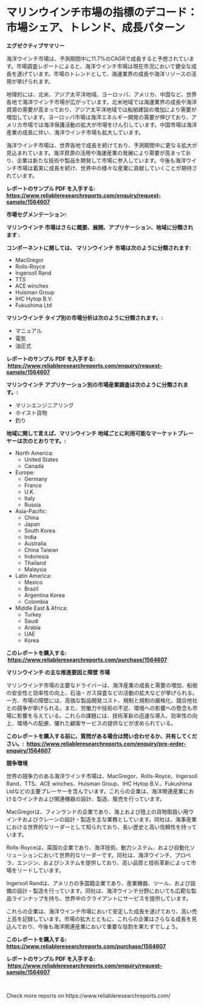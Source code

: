 <p><h1>マリンウインチ市場の指標のデコード：市場シェア、トレンド、成長パターン</h1></p><p><strong>エグゼクティブサマリー</strong></p>
<p><p>海洋ウインチ市場は、予測期間中に11.7%のCAGRで成長すると予想されています。市場調査レポートによると、海洋ウインチ市場は現在市況において健全な成長を遂げています。市場のトレンドとして、海運業界の成長や海洋リソースの活用が挙げられます。</p><p>地理的には、北米、アジア太平洋地域、ヨーロッパ、アメリカ、中国など、世界各地で海洋ウインチ市場が広がっています。北米地域では海運業界の成長や海洋資源の需要が高まっており、アジア太平洋地域では船舶建設の増加により需要が増加しています。ヨーロッパ市場は海洋エネルギー開発の需要が伸びており、アメリカ市場では海洋保護活動の拡大が市場をけん引しています。中国市場は海洋産業の成長に伴い、海洋ウインチ市場も拡大しています。</p><p>海洋ウインチ市場は、世界各地で成長を続けており、予測期間中に更なる拡大が見込まれています。海洋資源の活用や海運産業の発展により需要が高まっており、企業は新たな技術や製品を開発して市場に参入しています。今後も海洋ウインチ市場は着実に成長を続け、世界中の様々な産業に貢献していくことが期待されています。</p></p>
<p><strong>レポートのサンプル PDF を入手する: <a href="https://www.reliableresearchreports.com/enquiry/request-sample/1564607">https://www.reliableresearchreports.com/enquiry/request-sample/1564607</a></strong></p>
<p><strong>市場セグメンテーション:</strong></p>
<p><strong> マリンウインチ 市場はさらに概要、展開、アプリケーション、地域に分類されます :</strong></p>
<p><strong>コンポーネントに関しては、 マリンウインチ 市場は次のように分類されます: &nbsp;</strong></p>
<p><ul><li>MacGregor</li><li>Rolls-Royce</li><li>Ingersoll Rand</li><li>TTS</li><li>ACE winches</li><li>Huisman Group</li><li>IHC Hytop B.V.</li><li>Fukushima Ltd</li></ul></p>
<p><strong> マリンウインチ タイプ別の市場分析は次のように分類されます。:</strong></p>
<p><ul><li>マニュアル</li><li>電気</li><li>油圧式</li></ul></p>
<p><strong>レポートのサンプル PDF を入手する: &nbsp;<a href="https://www.reliableresearchreports.com/enquiry/request-sample/1564607">https://www.reliableresearchreports.com/enquiry/request-sample/1564607</a></strong></p>
<p><strong> マリンウインチ アプリケーション別の市場産業調査は次のように分類されます。:</strong></p>
<p><ul><li>マリンエンジニアリング</li><li>ホイスト貨物</li><li>釣り</li></ul></p>
<p><strong>地域に関して言えば、マリンウインチ 地域ごとに利用可能なマーケットプレーヤーは次のとおりです。:</strong></p>
<p><ul>
    <li>
        North America:
        <ul>
            <li>United States</li>
            <li>Canada</li>
        </ul>
    </li>
    <li>
        Europe:
        <ul>
            <li>Germany</li>
            <li>France</li>
            <li>U.K.</li>
            <li>Italy</li>
            <li>Russia</li>
        </ul>
    </li>
    <li>
        Asia-Pacific:
        <ul>
            <li>China</li>
            <li>Japan</li>
            <li>South Korea</li>
            <li>India</li>
            <li>Australia</li>
            <li>China Taiwan</li>
            <li>Indonesia</li>
            <li>Thailand</li>
            <li>Malaysia</li>
        </ul>
    </li>
    <li>
        Latin America:
        <ul>
            <li>Mexico</li>
            <li>Brazil</li>
            <li>Argentina Korea</li>
            <li>Colombia</li>
        </ul>
    </li>
    <li>
        Middle East & Africa:
        <ul>
            <li>Turkey</li>
            <li>Saudi</li>
            <li>Arabia</li>
            <li>UAE</li>
            <li>Korea</li>
        </ul>
    </li>
    </ul></p>
<p><strong>このレポートを購入する: &nbsp;<a href="https://www.reliableresearchreports.com/purchase/1564607">https://www.reliableresearchreports.com/purchase/1564607</a></strong></p>
<p><strong>マリンウインチ の主な推進要因と障壁 市場</strong></p>
<p><p>マリンウインチ市場の主要なドライバーは、海洋産業の成長と需要の増加、船舶の安全性と効率性の向上、石油・ガス探査などの活動の拡大などが挙げられる。一方、市場の障壁には、高価な製品開発コスト、規制と規制の厳格化、競合他社との競争が挙げられる。また、労働力や技術の不足、環境への影響への懸念も市場に影響を与えている。これらの課題には、技術革新の迅速な導入、効率性の向上、環境への配慮、優れた顧客サービスの提供などが求められている。</p></p>
<p><strong>このレポートを購入する前に、質問がある場合は問い合わせるか、共有してください。:&nbsp; <a href="https://www.reliableresearchreports.com/enquiry/pre-order-enquiry/1564607">https://www.reliableresearchreports.com/enquiry/pre-order-enquiry/1564607</a></strong></p>
<p><strong>競争環境</strong></p>
<p><p>世界の競争力のある海洋ウインチ市場は、MacGregor、Rolls-Royce、Ingersoll Rand、TTS、ACE winches、Huisman Group、IHC Hytop B.V.、Fukushima Ltdなどの主要プレーヤーを含んでいます。これらの企業は、海洋関連産業におけるウインチおよび関連機器の設計、製造、販売を行っています。</p><p>MacGregorは、フィンランドの企業であり、海上および陸上の貨物取扱い用ウインチおよびクレーンの設計・製造を主な業務としています。同社は、海事産業における世界的なリーダーとして知られており、長い歴史と高い信頼性を持っています。</p><p>Rolls-Royceは、英国の企業であり、海洋技術、動力システム、および自動化ソリューションにおいて世界的なリーダーです。同社は、海洋ウインチ、プロペラ、エンジン、およびシステムを提供しており、高い品質と技術革新によって市場をリードしています。</p><p>Ingersoll Randは、アメリカの多国籍企業であり、産業機器、ツール、および設備の設計・製造を行っています。同社は、海洋ウインチ分野においても広範な製品ラインナップを持ち、世界中のクライアントにサービスを提供しています。</p><p>これらの企業は、海洋ウインチ市場において安定した成長を遂げており、高い売上高を記録しています。市場の拡大とともに、これらの企業はさらなる成長を見込んでおり、今後も海洋関連産業において重要な役割を果たすでしょう。</p></p>
<p><strong>このレポートを購入する: &nbsp; <a href="https://www.reliableresearchreports.com/purchase/1564607">https://www.reliableresearchreports.com/purchase/1564607</a></strong></p>
<p><strong>レポートのサンプル PDF を入手する: &nbsp;<a href="https://www.reliableresearchreports.com/enquiry/request-sample/1564607">https://www.reliableresearchreports.com/enquiry/request-sample/1564607</a></strong><strong></strong></p>
<p>&nbsp;</p>
<p>Check more reports on https://www.reliableresearchreports.com/</p>
